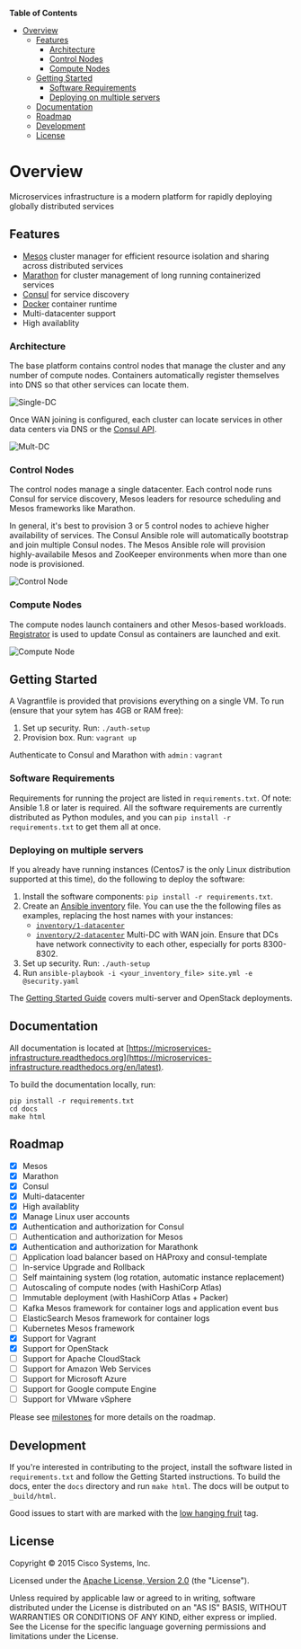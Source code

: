 <!-- markdown-toc start - Don't edit this section. Run M-x markdown-toc/generate-toc again -->
**Table of Contents**

- [Overview](#overview)
    - [Features](#features)
        - [Architecture](#architecture)
        - [Control Nodes](#control-nodes)
        - [Compute Nodes](#compute-nodes)
    - [Getting Started](#getting-started)
        - [Software Requirements](#software-requirements)
        - [Deploying on multiple servers](#deploying-on-multiple-servers)
    - [Documentation](#documentation)
    - [Roadmap](#roadmap)
    - [Development](#development)
    - [License](#license)

<!-- markdown-toc end -->
# Overview

Microservices infrastructure is a modern platform for rapidly deploying globally distributed services


## Features

* [Mesos](http://mesos.apache.org) cluster manager for efficient resource isolation and sharing across distributed services
* [Marathon](https://mesosphere.github.io/marathon) for cluster management of long running containerized services
* [Consul](http://consul.io) for service discovery 
* [Docker](http://docker.io) container runtime
* Multi-datacenter support
* High availablity

### Architecture

The base platform contains control nodes that manage the cluster and any number of compute nodes. Containers automatically register themselves into DNS so that other services can locate them.

![Single-DC](docs/_static/single_dc.png)

Once WAN joining is configured, each cluster can locate services in other data centers via DNS or the [Consul API](http://www.consul.io/docs/agent/http.html). 

![Mult-DC](docs/_static/multi_dc.png)

### Control Nodes

The control nodes manage a single datacenter.  Each control node runs Consul for service discovery, Mesos leaders for resource scheduling and Mesos frameworks like Marathon. 

In general, it's best to provision 3 or 5 control nodes to achieve higher availability of services. The Consul Ansible role will automatically bootstrap and join multiple Consul nodes. The Mesos Ansible role will provision highly-availabile Mesos and ZooKeeper environments when more than one node is provisioned. 

![Control Node](docs/_static/control_node.png)

### Compute Nodes

The compute nodes launch containers and other Mesos-based workloads. [Registrator](https://github.com/gliderlabs/registrator) is used to update Consul as containers are launched and exit. 

![Compute Node](docs/_static/compute_node.png)

## Getting Started

A Vagrantfile is provided that provisions everything on a single VM. To run (ensure that your sytem has 4GB or RAM free):

1. Set up security. Run: `./auth-setup`
2. Provision box. Run: `vagrant up`

Authenticate to Consul and Marathon with `admin` : `vagrant`

### Software Requirements

Requirements for running the project are listed in `requirements.txt`. Of note: Ansible 1.8 or later is required. All the software requirements are currently distributed as Python modules, and you can `pip install -r requirements.txt` to get them all at once.

### Deploying on multiple servers

If you already have running instances (Centos7 is the only Linux distribution supported at this time), do the following to deploy the software:

1. Install the software components: `pip install -r requirements.txt`.
2. Create an [Ansible inventory](http://docs.ansible.com/intro_inventory.html) file. You can use the the following files as examples, replacing the host names with your instances: 
	- [`inventory/1-datacenter`](inventory/1-datacenter)
	- [`inventory/2-datacenter`](inventory/2-datacenter) Multi-DC with WAN join. Ensure that DCs have network connectivity to each other, especially for ports 8300-8302. 
3. Set up security. Run: `./auth-setup` 
4. Run `ansible-playbook -i <your_inventory_file> site.yml -e @security.yaml`

The [Getting Started Guide](https://microservices-infrastructure.readthedocs.org/en/latest/getting_started/index.html) covers multi-server and OpenStack deployments.

## Documentation

All documentation is located at [https://microservices-infrastructure.readthedocs.org](https://microservices-infrastructure.readthedocs.org/en/latest). 

To build the documentation locally, run:

```shell
pip install -r requirements.txt
cd docs
make html
```

## Roadmap

- [x] Mesos
- [x] Marathon
- [x] Consul
- [x] Multi-datacenter
- [x] High availablity
- [x] Manage Linux user accounts
- [x] Authentication and authorization for Consul
- [ ] Authentication and authorization for Mesos
- [x] Authentication and authorization for Marathonk
- [ ] Application load balancer based on HAProxy and consul-template
- [ ] In-service Upgrade and Rollback
- [ ] Self maintaining system (log rotation, automatic instance replacement)
- [ ] Autoscaling of compute nodes (with HashiCorp Atlas)
- [ ] Immutable deployment (with HashiCorp Atlas + Packer)
- [ ] Kafka Mesos framework for container logs and application event bus
- [ ] ElasticSearch Mesos framework for container logs
- [ ] Kubernetes Mesos framework
- [x] Support for Vagrant
- [x] Support for OpenStack
- [ ] Support for Apache CloudStack
- [ ] Support for Amazon Web Services
- [ ] Support for Microsoft Azure
- [ ] Support for Google compute Engine
- [ ] Support for VMware vSphere

Please see [milestones](https://github.com/CiscoCloud/microservices-infrastructure/milestones) for more details on the roadmap.

## Development

If you're interested in contributing to the project, install the software listed in `requirements.txt` and follow the Getting Started instructions. To build the docs, enter the `docs` directory and run `make html`. The docs will be output to `_build/html`.

Good issues to start with are marked with the [low hanging fruit](https://github.com/CiscoCloud/microservices-infrastructure/issues?q=is%3Aopen+is%3Aissue+label%3A%22low+hanging+fruit%22) tag.

## License

Copyright © 2015 Cisco Systems, Inc.

Licensed under the [Apache License, Version 2.0](http://www.apache.org/licenses/LICENSE-2.0) (the "License").

Unless required by applicable law or agreed to in writing, software distributed under the License is distributed on an "AS IS" BASIS, WITHOUT WARRANTIES OR CONDITIONS OF ANY KIND, either express or implied. See the License for the specific language governing permissions and limitations under the License.
